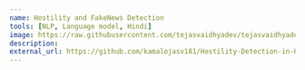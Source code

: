```yaml
---
name: Hostility and FakeNews Detection
tools: [NLP, Language model, Hindi]
image: https://raw.githubusercontent.com/tejasvaidhyadev/tejasvaidhyadev.github.io/master/_images/fakenews.png
description: 
external_url: https://github.com/kamalojasv181/Hostility-Detection-in-Hindi-Posts
---
```

